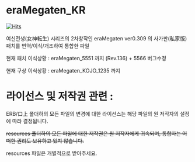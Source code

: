 # eraMegaten_KR

[![Hits](https://hits.seeyoufarm.com/api/count/incr/badge.svg?url=https%3A%2F%2Fgithub.com%2Fcobaltmist%2FeraMegaten_KR&count_bg=%2379C83D&title_bg=%23555555&icon=&icon_color=%23E7E7E7&title=hits&edge_flat=false)](https://hits.seeyoufarm.com)


여신전생(女神転生) 시리즈의 2차창작인 eraMegaten ver0.309 의 사가판(私家版) 패치를 번역/이식/개조하여 통합한 파일

현재 패치 이식상황 : eraMegaten_5551 까지 (Rev.136) + 5566 버그수정

현재 구상 이식상황 : eraMegaten_KOJO_1235 까지


# 라이선스 및 저작권 관련 :

ERB/口上 폴더하의 모든 파일의 변경에 대한 라이선스는 해당 파일의 원 저작자의 설정에 따라 결정됩니다.

~~resources 폴더하의 모든 파일에 대한 저작권은 원 저작자에게 귀속되며, 통합자는 어떠한 권리도 보유하고 있지 않습니다.~~

resources 파일은 개별적으로 받아주세요.
